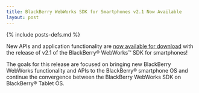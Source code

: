 ```yaml
---
title: BlackBerry WebWorks SDK for Smartphones v2.1 Now Available
layout: post
---
```

{% include posts-defs.md %}

New APIs and application functionality are [now available for download](http://devblog.blackberry.com/2011/07/blackberry-webworks-sdk-smartphones-v2-1/) with the release of v2.1 of the BlackBerry&reg; WebWorks&trade; SDK for smartphones! 

The goals for this release are focused on bringing new BlackBerry WebWorks functionality and APIs to the BlackBerry&reg; smartphone OS and continue the convergence between the BlackBerry WebWorks SDK on BlackBerry&reg; Tablet OS.